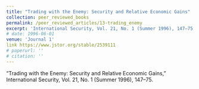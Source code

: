 ```yaml
---
title: "Trading with the Enemy: Security and Relative Economic Gains"
collection: peer_reviewed_books
permalink: /peer_reviewed_articles/13-trading_enemy
excerpt: 'International Security, Vol. 21, No. 1 (Summer 1996), 147–75.'
# date: 1996-06-01
venue: 'Journal 1'
link https://www.jstor.org/stable/2539111
# paperurl: '' 
# citation: ''
---
```

“Trading with the Enemy: Security and Relative Economic Gains,” International Security, Vol. 21, No. 1 (Summer 1996), 147–75.
<!-- [Download paper here](http://academicpages.github.io/files/paper1.pdf) -->

<!-- Recommended citation: Your Name, You. (2009). "Paper Title Number 1." <i>Journal 1</i>. 1(1). -->
